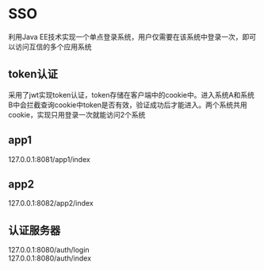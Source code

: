 # SSO
利用Java EE技术实现一个单点登录系统，用户仅需要在该系统中登录一次，即可以访问互信的多个应用系统
## token认证
采用了jwt实现token认证，token存储在客户端中的cookie中。进入系统A和系统B中会拦截查询cookie中token是否有效，验证成功后才能进入。两个系统共用cookie，实现只用登录一次就能访问2个系统
## app1
127.0.0.1:8081/app1/index
## app2
127.0.0.1:8082/app2/index
## 认证服务器
127.0.0.1:8080/auth/login  
127.0.0.1:8080/auth/index
